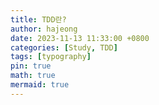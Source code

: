 ```yaml
---
title: TDD란?
author: hajeong
date: 2023-11-13 11:33:00 +0800
categories: [Study, TDD]
tags: [typography]
pin: true
math: true
mermaid: true
---
```

